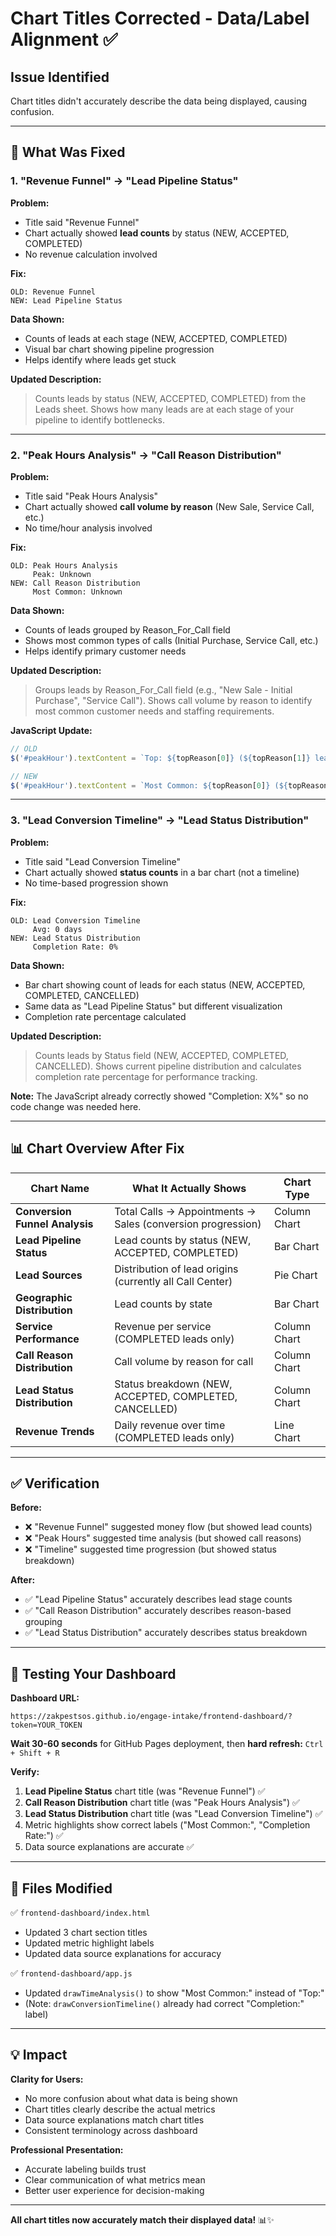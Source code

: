 # Chart Titles Corrected - Data/Label Alignment ✅

## Issue Identified
Chart titles didn't accurately describe the data being displayed, causing confusion.

---

## 🔧 What Was Fixed

### 1. **"Revenue Funnel" → "Lead Pipeline Status"**

**Problem:** 
- Title said "Revenue Funnel" 
- Chart actually showed **lead counts** by status (NEW, ACCEPTED, COMPLETED)
- No revenue calculation involved

**Fix:**
```
OLD: Revenue Funnel
NEW: Lead Pipeline Status
```

**Data Shown:**
- Counts of leads at each stage (NEW, ACCEPTED, COMPLETED)
- Visual bar chart showing pipeline progression
- Helps identify where leads get stuck

**Updated Description:**
> Counts leads by status (NEW, ACCEPTED, COMPLETED) from the Leads sheet. Shows how many leads are at each stage of your pipeline to identify bottlenecks.

---

### 2. **"Peak Hours Analysis" → "Call Reason Distribution"**

**Problem:**
- Title said "Peak Hours Analysis"
- Chart actually showed **call volume by reason** (New Sale, Service Call, etc.)
- No time/hour analysis involved

**Fix:**
```
OLD: Peak Hours Analysis
     Peak: Unknown
NEW: Call Reason Distribution
     Most Common: Unknown
```

**Data Shown:**
- Counts of leads grouped by Reason_For_Call field
- Shows most common types of calls (Initial Purchase, Service Call, etc.)
- Helps identify primary customer needs

**Updated Description:**
> Groups leads by Reason_For_Call field (e.g., "New Sale - Initial Purchase", "Service Call"). Shows call volume by reason to identify most common customer needs and staffing requirements.

**JavaScript Update:**
```javascript
// OLD
$('#peakHour').textContent = `Top: ${topReason[0]} (${topReason[1]} leads)`;

// NEW
$('#peakHour').textContent = `Most Common: ${topReason[0]} (${topReason[1]} leads)`;
```

---

### 3. **"Lead Conversion Timeline" → "Lead Status Distribution"**

**Problem:**
- Title said "Lead Conversion Timeline"
- Chart actually showed **status counts** in a bar chart (not a timeline)
- No time-based progression shown

**Fix:**
```
OLD: Lead Conversion Timeline
     Avg: 0 days
NEW: Lead Status Distribution
     Completion Rate: 0%
```

**Data Shown:**
- Bar chart showing count of leads for each status (NEW, ACCEPTED, COMPLETED, CANCELLED)
- Same data as "Lead Pipeline Status" but different visualization
- Completion rate percentage calculated

**Updated Description:**
> Counts leads by Status field (NEW, ACCEPTED, COMPLETED, CANCELLED). Shows current pipeline distribution and calculates completion rate percentage for performance tracking.

**Note:** The JavaScript already correctly showed "Completion: X%" so no code change was needed here.

---

## 📊 Chart Overview After Fix

| Chart Name | What It Actually Shows | Chart Type |
|---|---|---|
| **Conversion Funnel Analysis** | Total Calls → Appointments → Sales (conversion progression) | Column Chart |
| **Lead Pipeline Status** | Lead counts by status (NEW, ACCEPTED, COMPLETED) | Bar Chart |
| **Lead Sources** | Distribution of lead origins (currently all Call Center) | Pie Chart |
| **Geographic Distribution** | Lead counts by state | Bar Chart |
| **Service Performance** | Revenue per service (COMPLETED leads only) | Column Chart |
| **Call Reason Distribution** | Call volume by reason for call | Column Chart |
| **Lead Status Distribution** | Status breakdown (NEW, ACCEPTED, COMPLETED, CANCELLED) | Column Chart |
| **Revenue Trends** | Daily revenue over time (COMPLETED leads only) | Line Chart |

---

## ✅ Verification

**Before:**
- ❌ "Revenue Funnel" suggested money flow (but showed lead counts)
- ❌ "Peak Hours" suggested time analysis (but showed call reasons)
- ❌ "Timeline" suggested time progression (but showed status breakdown)

**After:**
- ✅ "Lead Pipeline Status" accurately describes lead stage counts
- ✅ "Call Reason Distribution" accurately describes reason-based grouping
- ✅ "Lead Status Distribution" accurately describes status breakdown

---

## 🚀 Testing Your Dashboard

**Dashboard URL:**
```
https://zakpestsos.github.io/engage-intake/frontend-dashboard/?token=YOUR_TOKEN
```

**Wait 30-60 seconds** for GitHub Pages deployment, then **hard refresh:** `Ctrl + Shift + R`

**Verify:**
1. **Lead Pipeline Status** chart title (was "Revenue Funnel") ✅
2. **Call Reason Distribution** chart title (was "Peak Hours Analysis") ✅
3. **Lead Status Distribution** chart title (was "Lead Conversion Timeline") ✅
4. Metric highlights show correct labels ("Most Common:", "Completion Rate:") ✅
5. Data source explanations are accurate ✅

---

## 📁 Files Modified

✅ `frontend-dashboard/index.html`
- Updated 3 chart section titles
- Updated metric highlight labels
- Updated data source explanations for accuracy

✅ `frontend-dashboard/app.js`
- Updated `drawTimeAnalysis()` to show "Most Common:" instead of "Top:"
- (Note: `drawConversionTimeline()` already had correct "Completion:" label)

---

## 💡 Impact

**Clarity for Users:**
- No more confusion about what data is being shown
- Chart titles clearly describe the actual metrics
- Data source explanations match chart titles
- Consistent terminology across dashboard

**Professional Presentation:**
- Accurate labeling builds trust
- Clear communication of what metrics mean
- Better user experience for decision-making

---

**All chart titles now accurately match their displayed data!** 📊✨

